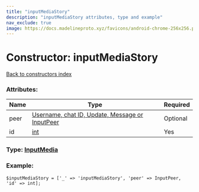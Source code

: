 ```yaml
---
title: "inputMediaStory"
description: "inputMediaStory attributes, type and example"
nav_exclude: true
image: https://docs.madelineproto.xyz/favicons/android-chrome-256x256.png
---
```

# Constructor: inputMediaStory  
[Back to constructors index](/API_docs/constructors/index.html)



### Attributes:

| Name     |    Type       | Required |
|----------|---------------|----------|
|peer|[Username, chat ID, Update, Message or InputPeer](/API_docs/types/InputPeer.html) | Optional|
|id|[int](/API_docs/types/int.html) | Yes|



### Type: [InputMedia](/API_docs/types/InputMedia.html)


### Example:

```
$inputMediaStory = ['_' => 'inputMediaStory', 'peer' => InputPeer, 'id' => int];
```  
